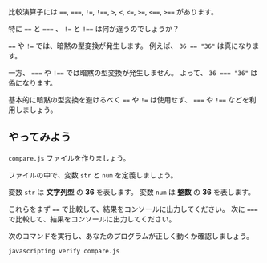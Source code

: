 比較演算子には `==`, `===`, `!=`, `!==`, `>`, `<`, `<=`, `>=`, `<==`, `>==` があります。

特に `==` と `===` 、 `!=` と `!==` は何が違うのでしょうか？

`==` や `!=` では、暗黙の型変換が発生します。
例えば、 `36 == "36"` は真になります。

一方、 `===` や `!==` では暗黙の型変換が発生しません。
よって、 `36 === "36"` は偽になります。

基本的に暗黙の型変換を避けるべく `==` や `!=` は使用せず、 `===` や `!==` などを利用しましょう。

## やってみよう

`compare.js` ファイルを作りましょう。

ファイルの中で、変数 `str` と `num` を定義しましょう。

変数 `str` は **文字列型** の **36** を表します。
変数 `num` は **整数** の **36** を表します。

これらをまず `==` で比較して、結果をコンソールに出力してください。
次に `===` で比較して、結果をコンソールに出力してください。

次のコマンドを実行し、あなたのプログラムが正しく動くか確認しましょう。

```bash
javascripting verify compare.js
```
